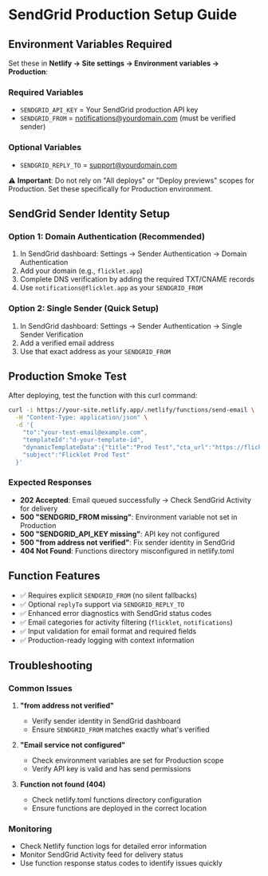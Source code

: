 # SendGrid Production Setup Guide

## Environment Variables Required

Set these in **Netlify → Site settings → Environment variables → Production**:

### Required Variables
- `SENDGRID_API_KEY` = Your SendGrid production API key
- `SENDGRID_FROM` = notifications@yourdomain.com (must be verified sender)

### Optional Variables  
- `SENDGRID_REPLY_TO` = support@yourdomain.com

⚠️ **Important**: Do not rely on "All deploys" or "Deploy previews" scopes for Production. Set these specifically for Production environment.

## SendGrid Sender Identity Setup

### Option 1: Domain Authentication (Recommended)
1. In SendGrid dashboard: Settings → Sender Authentication → Domain Authentication
2. Add your domain (e.g., `flicklet.app`)
3. Complete DNS verification by adding the required TXT/CNAME records
4. Use `notifications@flicklet.app` as your `SENDGRID_FROM`

### Option 2: Single Sender (Quick Setup)
1. In SendGrid dashboard: Settings → Sender Authentication → Single Sender Verification
2. Add a verified email address
3. Use that exact address as your `SENDGRID_FROM`

## Production Smoke Test

After deploying, test the function with this curl command:

```bash
curl -i https://your-site.netlify.app/.netlify/functions/send-email \
  -H "Content-Type: application/json" \
  -d '{
    "to":"your-test-email@example.com",
    "templateId":"d-your-template-id",
    "dynamicTemplateData":{"title":"Prod Test","cta_url":"https://flickletapp.com"},
    "subject":"Flicklet Prod Test"
  }'
```

### Expected Responses

- **202 Accepted**: Email queued successfully → Check SendGrid Activity for delivery
- **500 "SENDGRID_FROM missing"**: Environment variable not set in Production
- **500 "SENDGRID_API_KEY missing"**: API key not configured
- **500 "from address not verified"**: Fix sender identity in SendGrid
- **404 Not Found**: Functions directory misconfigured in netlify.toml

## Function Features

- ✅ Requires explicit `SENDGRID_FROM` (no silent fallbacks)
- ✅ Optional `replyTo` support via `SENDGRID_REPLY_TO`
- ✅ Enhanced error diagnostics with SendGrid status codes
- ✅ Email categories for activity filtering (`flicklet`, `notifications`)
- ✅ Input validation for email format and required fields
- ✅ Production-ready logging with context information

## Troubleshooting

### Common Issues

1. **"from address not verified"**
   - Verify sender identity in SendGrid dashboard
   - Ensure `SENDGRID_FROM` matches exactly what's verified

2. **"Email service not configured"**
   - Check environment variables are set for Production scope
   - Verify API key is valid and has send permissions

3. **Function not found (404)**
   - Check netlify.toml functions directory configuration
   - Ensure functions are deployed in the correct location

### Monitoring

- Check Netlify function logs for detailed error information
- Monitor SendGrid Activity feed for delivery status
- Use function response status codes to identify issues quickly
